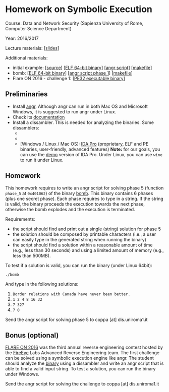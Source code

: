 # Homework on Symbolic Execution

Course: Data and Network Security (Sapienza University of Rome, Computer Science Department)

Year: 2016/2017

Lecture materials: [[slides](slides.pdf)]

Additional materials: 
 - initial example: [[source](initial-example/main.c)] [[ELF 64-bit binary](initial-example/main)] [[angr script](initial-example/run.py)] [[makefile](initial-example/makefile)]
 - bomb: [[ELF 64-bit binary](bomb/bomb)] [[angr script phase 1](bomb/phase-1.py)] [[makefile](bomb/makefile)]
 - Flare ON 2016 - challenge 1: [[PE32 executable binary](flare-on/challenge1.exe)]

## Preliminaries

- Install [angr](http://angr.io/install.html). Although angr can run in both Mac OS and Microsoft Windows, it is suggested to run angr under Linux.
- Check its [documentation](https://docs.angr.io/)
- Install a dissambler. This is needed for analyzing the binaries. Some dissamblers:
    - [Linux / Mac OS]: [`objdump`](https://linux.die.net/man/1/objdump) (open source, only ELF binaries, easy to use, basic features)
    - [Linux / Mac OS / Windows]: [radare2](http://www.radare.org/r/) (open source, ELF and PE binaries, command line interface, advanced features)
    - [Windows / Linux / Mac OS]: [IDA Pro](https://www.hex-rays.com/products/ida/) (proprietary, ELF and PE binaries, user-friendly, advanced features) **Note:** for our goals, you can use the [demo](https://www.hex-rays.com/products/ida/support/download_freeware.shtml) version of IDA Pro. Under Linux, you can use `wine` to run it under Linux.

## Homework

This homework requires to write an angr script for solving phase 5 (function `phase_5` at `0x401062`) of the binary [bomb](bomb/bomb). This binary contains 6 phases (plus one secret phase). Each phase requires to type in a string. If the string is valid, the binary proceeds the execution towards the next phase, otherwise the bomb explodes and the execution is terminated.

Requirements:
- the script should find and print out a single (string) solution for phase 5
- the solution should be composed by printable characters (i.e., a user can easily type in the generated string when running the binary)
- the script should find a solution within a reasonable amount of time (e.g., less than 30 seconds) and using a limited amount of memory (e.g., less than 500MB).

To test if a solution is valid, you can run the binary (under Linux 64bit):

    ./bomb

And type in the following solutions:

1. `Border relations with Canada have never been better.`
2. `1 2 4 8 16 32`
3. `7 327`
4. `7 0`

Send the angr script for solving phase 5 to coppa [at] dis.uniroma1.it

## Bonus (optional)

[FLARE ON 2016](https://2016.flare-on.com) was the third annual reverse engineering contest hosted by the [FireEye](https://www.fireeye.com/) Labs Advanced Reverse Engineering team. 
The first challenge can be solved using a symbolic execution engine like angr. The student should analyze the [binary](flare-on/challenge1.exe) using a dissambler and write an angr script that is able to find a valid input string. To test a solution, you can run the binary under Windows.

Send the angr script for solving the challenge to coppa [at] dis.uniroma1.it





